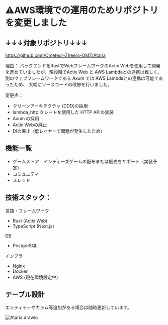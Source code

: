 # ⚠️AWS環境での運用のためリポジトリを変更しました
## ↓↓↓対象リポジトリ↓↓↓

https://github.com/Ometeor-Zheero-OMZ/Ataria

理由：
バックエンドをRustでWebフレームワークのActix Webを使用して開発を進めていましたが、現段階でActix Web と AWS Lambdaとの連携は難しく、別のウェブフレームワークである Axum では AWS Lambdaとの連携は可能であったため、
大幅にソースコードの改修を行いました。

変更点：
- クリーンアーキテクチャ (DDD)の採用
- lambda_http クレートを使用した HTTP APIの実装
- Axum の採用
- Actix Webの廃止
- DIの廃止（低レイヤーで問題が発生したため）

## 機能一覧

- ゲームストア　インディーズゲームの配布または販売をサポート（実装予定）
- コミュニティ
- スレッド

## 技術スタック：

言語・フレームワーク
- Rust (Actix Web)
- TypeScript (Next.js)

DB
- PostgreSQL

インフラ
- Nginx
- Docker
- AWS (現在環境設定中)

## テーブル設計
エンティティやカラム等追加がある場合は随時更新しています。

![Ataria drawio](https://github.com/user-attachments/assets/5053d5e5-318d-48b3-8c79-a48e2bab7c1c)
